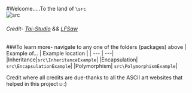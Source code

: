 #Welcome.....To the land of `\src`    
![src](https://tai-studio.org/img/portfolio/greyball/slides/greyball01.jpg)
######  Credit- [Tai-Studio](https://tai-studio.org/img/portfolio/greyball/slides/greyball04.jpg) && [LFSaw](github.com/LFSaw)
###To learn more- navigate to any one of the folders (packages) above
| Example of... | Example location         |
| --- | ---|
|Inheritance|``src\InheritanceExample``|
|Encapsulation| ``src\EncapsulationExample``|
|Polymorphism| ``src\PolymorphismExample``|

Credit where all credits are due-thanks to all the ASCII art websites that helped in this project☺:)